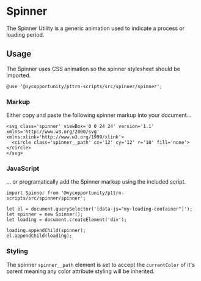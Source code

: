 # Spinner

The Spinner Utility is a generic animation used to indicate a process or loading period.

## Usage

The Spinner uses CSS animation so the spinner stylesheet should be imported.

    @use '@nycopportunity/pttrn-scripts/src/spinner/spinner';

### Markup

Either copy and paste the following spinner markup into your document...

    <svg class='spinner' viewBox='0 0 24 24' version='1.1' xmlns='http://www.w3.org/2000/svg' xmlns:xlink='http://www.w3.org/1999/xlink'>
      <circle class='spinner__path' cx='12' cy='12' r='10' fill='none'></circle>
    </svg>

### JavaScript

... or programatically add the Spinner markup using the included script.

    import Spinner from '@nycopportunity/pttrn-scripts/src/spinner/spinner';

    let el = document.querySelector('[data-js="my-loading-container"]');
    let spinner = new Spinner();
    let loading = document.createElement('div');

    loading.appendChild(spinner);
    el.appendChild(loading);

### Styling

The spinner `spinner__path` element is set to accept the `currentColor` of it's parent meaning any color attribute styling will be inherited.

